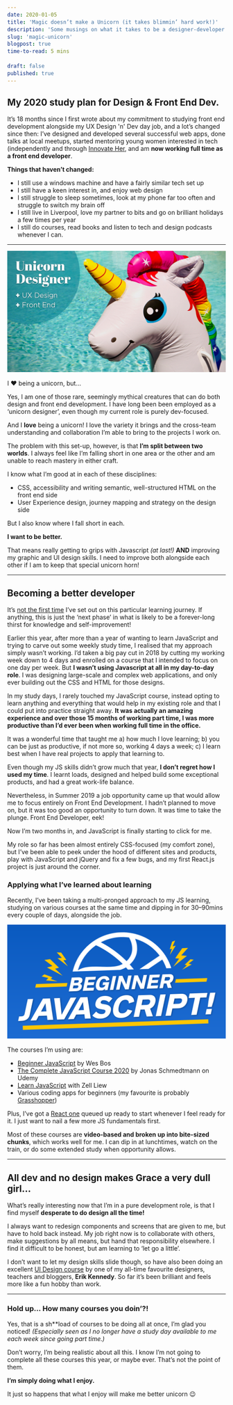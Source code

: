 ```yaml
---
date: 2020-01-05
title: 'Magic doesn’t make a Unicorn (it takes blimmin’ hard work!)'
description: 'Some musings on what it takes to be a designer-developer hybrid'
slug: 'magic-unicorn'
blogpost: true
time-to-read: 5 mins

draft: false
published: true
---
```


## My 2020 study plan for Design & Front End Dev.

It’s 18 months since I first wrote about my commitment to studying front end development alongside my UX Design 'n' Dev day job, and a lot’s changed since then: I’ve designed and developed several successful web apps, done talks at local meetups, started mentoring young women interested in tech (independently and through [Innovate Her](https://www.innovateher.co.uk/), and am **now working full time as a front end developer**.

**Things that haven’t changed:**

* I still use a windows machine and have a fairly similar tech set up
* I still have a keen interest in, and enjoy web design
* I still struggle to sleep sometimes, look at my phone far too often and struggle to switch my brain off
* I still live in Liverpool, love my partner to bits and go on brilliant holidays a few times per year
* I still do courses, read books and listen to tech and design podcasts whenever I can.

---

![I wish job adverts looked more like this!](./images/magic-unicorn/unicorn.png)

I ❤️ being a unicorn, but…

Yes, I am one of those rare, seemingly mythical creatures that can do both design and front end development. I have long been been employed as a ‘unicorn designer’, even though my current role is purely dev-focused.

And I **love** being a unicorn! I love the variety it brings and the cross-team understanding and collaboration I’m able to bring to the projects I work on.

The problem with this set-up, however, is that **I’m split between two worlds**. I always feel like I’m falling short in one area or the other and am unable to reach mastery in either craft.

I know what I’m good at in each of these disciplines:

* CSS, accessibility and writing semantic, well-structured HTML on the front end side
* User Experience design, journey mapping and strategy on the design side

But I also know where I fall short in each.

**I want to be better.**

That means really getting to grips with Javascript _(at last!)_ **AND** improving my graphic and UI design skills. I need to improve both alongside each other if I am to keep that special unicorn horn!

---

## Becoming a better developer

<!-- TODO: Add link -->
It’s [not the first time]() I’ve set out on this particular learning journey. If anything, this is just the ‘next phase’ in what is likely to be a forever-long thirst for knowledge and self-improvement!

Earlier this year, after more than a year of wanting to learn JavaScript and trying to carve out some weekly study time, I realised that my approach simply wasn’t working. I’d taken a big pay cut in 2018 by cutting my working week down to 4 days and enrolled on a course that I intended to focus on one day per week. But **I wasn’t using Javascript at all in my day-to-day role**. I was designing large-scale and complex web applications, and only ever building out the CSS and HTML for those designs.

In my study days, I rarely touched my JavaScript course, instead opting to learn anything and everything that would help in my existing role and that I could put into practice straight away. **It was actually an amazing experience and over those 15 months of working part time, I was more productive than I’d ever been when working full time in the office.**

It was a wonderful time that taught me
a) how much I love learning;
b) you can be just as productive, if not more so, working 4 days a week;
c) I learn best when I have real projects to apply that learning to.

Even though my JS skills didn’t grow much that year, **I don’t regret how I used my time**. I learnt loads, designed and helped build some exceptional products, and had a great work-life balance.

Nevertheless, in Summer 2019 a job opportunity came up that would allow me to focus entirely on Front End Development. I hadn’t planned to move on, but it was too good an opportunity to turn down. It was time to take the plunge. Front End Developer, eek!

Now I’m two months in, and JavaScript is finally starting to click for me.

My role so far has been almost entirely CSS-focused (my comfort zone), but I’ve been able to peek under the hood of different sites and products, play with JavaScript and jQuery and fix a few bugs, and my first React.js project is just around the corner.

### Applying what I’ve learned about learning

Recently, I’ve been taking a multi-pronged approach to my JS learning, studying on various courses at the same time and dipping in for 30–90mins every couple of days, alongside the job.

![Beginner Javascript course logo](./images/magic-unicorn/beginner-js.png)

The courses I’m using are:

* [Beginner JavaScript](https://beginnerjavascript.com) by Wes Bos
* [The Complete JavaScript Course 2020](https://www.udemy.com/course/the-complete-javascript-course) by Jonas Schmedtmann on Udemy
* [Learn JavaScript](https://learnjavascript.today) with Zell Liew
* Various coding apps for beginners (my favourite is probably [Grasshopper](https://grasshopper.app))

Plus, I’ve got a [React one](https://www.udemy.com/course/react-redux) queued up ready to start whenever I feel ready for it. I just want to nail a few more JS fundamentals first.

Most of these courses are **video-based and broken up into bite-sized chunks**, which works well for me. I can dip in at lunchtimes, watch on the train, or do some extended study when opportunity allows.

---

## All dev and no design makes Grace a very dull girl…

What’s really interesting now that I’m in a pure development role, is that I find myself **desperate to do design all the time!**

I always want to redesign components and screens that are given to me, but have to hold back instead. My job right now is to collaborate with others, make suggestions by all means, but hand that responsibility elsewhere. I find it difficult to be honest, but am learning to ‘let go a little’.

I don’t want to let my design skills slide though, so have also been doing an excellent [UI Design course](https://learnui.design) by one of my all-time favourite designers, teachers and bloggers, **Erik Kennedy**. So far it’s been brilliant and feels more like a fun hobby than work.

---

### Hold up… How many courses you doin’?!

Yes, that is a sh**load of courses to be doing all at once, I’m glad you noticed! _(Especially seen as I no longer have a study day available to me each week since going part time.)_

Don’t worry, I’m being realistic about all this. I know I’m not going to complete all these courses this year, or maybe ever. That’s not the point of them.

**I’m simply doing what I enjoy.**

It just so happens that what I enjoy will make me better unicorn 😉